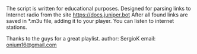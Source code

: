 

The script is written for educational purposes. Designed for parsing links to Internet radio from the site https://docs.juniper.bot After all found links are saved in *.m3u file, adding it to your player. You can listen to internet stations.

Thanks to the guys for a great playlist. author: SergioK email: onium16@gmail.com

